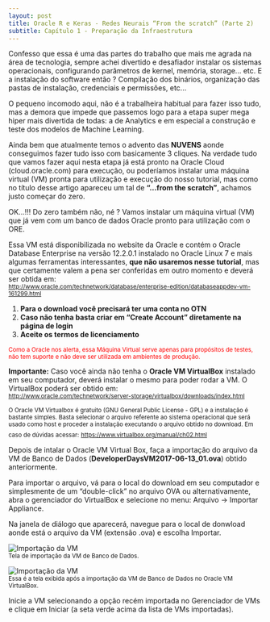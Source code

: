 ```yaml
---
layout: post
title: Oracle R e Keras - Redes Neurais “From the scratch” (Parte 2)
subtitle: Capítulo 1 - Preparação da Infraestrutura
---
```


Confesso que essa é uma das partes do trabalho que mais me agrada na área de tecnologia, sempre achei divertido e desafiador instalar os sistemas operacionais, configurando parâmetros de kernel, memória, storage... etc. E a instalação do software então ? Compilação dos binários, organização das pastas de instalação, credenciais e permissões, etc...  

O pequeno incomodo aqui, não é a trabalheira habitual para fazer isso tudo, mas a demora que impede que passemos logo para a etapa super mega hiper mais divertida de todas: a de Analytics e em especial a construção e teste dos modelos de Machine Learning.

Ainda bem que atualmente temos o advento das **NUVENS** aonde conseguimos fazer tudo isso com basicamente 3 cliques. Na verdade tudo que vamos fazer aqui nesta etapa já está pronto na Oracle Cloud (cloud.oracle.com) para execução, ou poderíamos instalar uma máquina virtual (VM) pronta para utilização e execução do nosso tutorial, mas como no título desse artigo apareceu um tal de **“...from the scratch”**, achamos justo começar do zero.

OK...!!! Do zero também não, né ? Vamos instalar um máquina virtual (VM) que já vem com um banco de dados Oracle pronto para utilização com o ORE. 

Essa VM está disponibilizada no website da Oracle e contém o Oracle Database Enterprise na versão 12.2.0.1 instalado no Oracle Linux 7 e mais algumas ferramentas interessantes, **que não usaremos nesse tutorial**, mas que certamente valem a pena ser conferidas em outro momento e deverá ser obtida em:  
<sub><a href="http://www.oracle.com/technetwork/database/enterprise-edition/databaseappdev-vm-161299.html" target="_blank">http://www.oracle.com/technetwork/database/enterprise-edition/databaseappdev-vm-161299.html</a></sub>

1. **Para o download você precisará ter uma conta no OTN**
2. **Caso não tenha basta criar em “Create Account” diretamente na página de login**
3. **Aceite os termos de licenciamento**

<span style="color:red"><sub>Como a Oracle nos alerta, essa Máquina Virtual serve apenas para propósitos de testes, não tem suporte e não deve ser utilizada em ambientes de produção.</sub></span>

**Importante:**
Caso você ainda não tenha o **Oracle VM VirtualBox** instalado em seu computador, deverá instalar o mesmo para poder rodar a VM. O VirtualBox poderá ser obtido em:  
<sub><a href="http://www.oracle.com/technetwork/server-storage/virtualbox/downloads/index.html" target="_blank">http://www.oracle.com/technetwork/server-storage/virtualbox/downloads/index.html</a></sub>
  
<sub>O Oracle VM Virtualbox é gratuito (GNU General Public License - GPL) e a instalação é bastante simples. Basta selecionar o arquivo referente ao sistema operacional que será usado como host e proceder a instalação executando o arquivo obtido no download. 
Em caso de dúvidas acessar:</sub>
<sub><a href="https://www.virtualbox.org/manual/ch02.html" target="_blank">https://www.virtualbox.org/manual/ch02.html</a></sub>

Depois de intalar o Oracle VM Virtual Box, faça a importação do arquivo da VM de Banco de Dados (**DeveloperDaysVM2017-06-13_01.ova**) obtido anteriormente. 

Para importar o arquivo, vá para o local do download em seu computador e simplesmente de um “double-click” no arquivo OVA ou alternativamente, abra o gerenciador do VirtualBox e selecione no menu: Arquivo -> Importar Appliance.

Na janela de diálogo que aparecerá, navegue para o local de donwload aonde está o arquivo da VM (extensão .ova) e escolha Importar.

![Importação da VM](https://wilson-camargo-jr.github.io/img/impvm.jpg)  
<sub>Tela de importação da VM de Banco de Dados.</sub>

![Importação da VM](https://wilson-camargo-jr.github.io/img/impvm2.jpg)  
<sub>Essa é a tela exibida após a importação da VM de Banco de Dados no Oracle VM VirtualBox.</sub>

Inicie a VM selecionando a opção recém importada no Gerenciador de VMs e clique em Iniciar (a seta verde acima da lista de VMs importadas).
  
